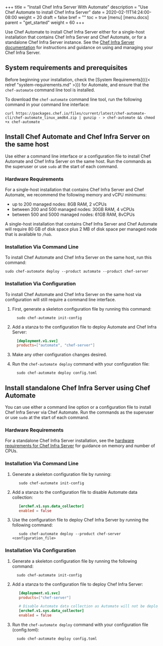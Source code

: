 +++
title = "Install Chef Infra Server With Automate"
description = "Use Chef Automate to install Chef Infra Server"
date = 2020-02-11T14:24:00-08:00
weight = 20
draft = false
bref = ""
toc = true
[menu]
  [menu.docs]
    parent = "get_started"
    weight = 60
+++

Use Chef Automate to install Chef Infra Server either for a single-host installation that contains Chef Infra Server and Chef Automate, or for a standalone Chef Infra Server instance. See the [Chef Infra Server documentation](https://docs.chef.io/server_overview/) for
instructions and guidance on using and managing your Chef Infra Server.

## System requirements and prerequisites

Before beginning your installation, check the [System Requirements]({{< relref "system-requirements.md" >}}) for Automate, and ensure that the `chef-automate` command line tool is installed.

To download the `chef-automate` command line tool, run the following command in your command line interface:

```shell
curl https://packages.chef.io/files/current/latest/chef-automate-cli/chef-automate_linux_amd64.zip | gunzip - > chef-automate && chmod +x chef-automate
```

## Install Chef Automate and Chef Infra Server on the same host

Use either a command line interface or a configuration file to install Chef Automate and Chef Infra Server on the same host. Run the commands as the superuser or use `sudo` at the start of each command.

### Hardware Requirements

For a single-host installation that contains Chef Infra Server and Chef Automate, we recommend the following memory and vCPU minimums:

* up to 200 managed nodes: 8GB RAM, 2 vCPUs
* between 200 and 500 managed nodes: 30GB RAM, 4 vCPUs
* between 500 and 5000 managed nodes: 61GB RAM, 8vCPUs

A single-host installation that contains Chef Infra Server and Chef Automate will require 80 GB of disk space plus 2 MB of disk space per managed node that is available to `/hab`.

### Installation Via Command Line

To install Chef Automate and Chef Infra Server on the same host, run this command:

```shell
sudo chef-automate deploy --product automate --product chef-server
```

### Installation Via Configuration

To install Chef Automate and Chef Infra Server on the same host via configuration will still require a command line interface.

1. First, generate a skeleton configuration file by running this command:

    ```shell
      sudo chef-automate init-config
    ```

1. Add a stanza to the configuration file to deploy Automate and Chef Infra Server:

    ```toml
      [deployment.v1.svc]
      products=["automate", "chef-server"]
    ```

1. Make any other configuration changes desired.

1. Run the `chef-automate deploy` command with your configuration file:

    ```shell
      sudo chef-automate deploy config.toml
    ```

## Install standalone Chef Infra Server using Chef Automate

You can use either a command line option or a configuration file to install Chef Infra Server via Chef Automate. Run the commands as the superuser or use `sudo` at the start of each command.

### Hardware Requirements

For a standalone Chef Infra Server installation, see the [hardware requirements for Chef Infra Server](https://docs.chef.io/install_server_pre/) for guidance on memory and number of CPUs.

### Installation Via Command Line

1. Generate a skeleton configuration file by running:

    ```shell
       sudo chef-automate init-config
    ```

1. Add a stanza to the configuration file to disable Automate data collection:

    ```toml
       [erchef.v1.sys.data_collector]
       enabled = false
    ```

1. Use the configuration file to deploy Chef Infra Server by running the following command:

    ```shell
       sudo chef-automate deploy --product chef-server <configuration_file>
    ```

### Installation Via Configuration

1. Generate a skeleton configuration file by running the following command:

    ```shell
      sudo chef-automate init-config
    ```

1. Add a stanza to the configuration file to deploy Chef Infra Server:

    ```toml
       [deployment.v1.svc]
       products=["chef-server"]

       # Disable Automate data collection as Automate will not be deployed
       [erchef.v1.sys.data_collector]
       enabled = false
    ```

1. Run the `chef-automate deploy` command with your configuration file (config.toml):

    ```shell
      sudo chef-automate deploy config.toml
    ```
